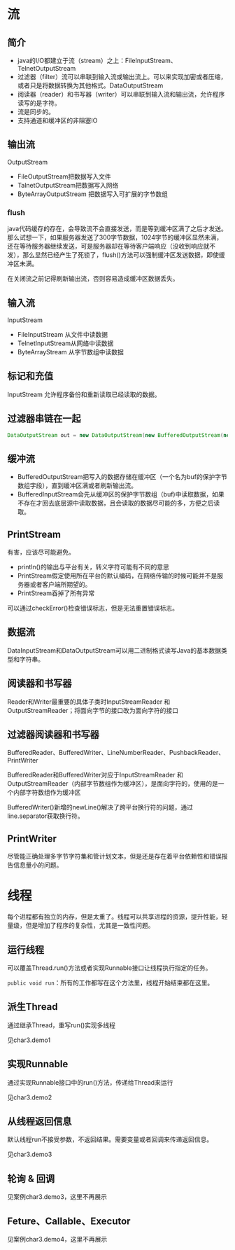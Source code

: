 # 流

## 简介

- java的I/O都建立于流（stream）之上：FileInputStream、TelnetOutputStream
- 过滤器（filter）流可以串联到输入流或输出流上。可以来实现加密或者压缩，或者只是将数据转换为其他格式。DataOutputStream
- 阅读器（reader）和书写器（writer）可以串联到输入流和输出流，允许程序读写的是字符。
- 流是同步的。
- 支持通道和缓冲区的非阻塞IO

## 输出流

OutputStream

- FileOutputStream把数据写入文件
- TalnetOutputStream把数据写入网络
- ByteArrayOutputStream 把数据写入可扩展的字节数组

### flush

java代码缓存的存在，会导致流不会直接发送，而是等到缓冲区满了之后才发送。那么试想一下，如果服务器发送了300字节数据，1024字节的缓冲区显然未满，还在等待服务器继续发送，可是服务器却在等待客户端响应（没收到响应就不发），那么显然已经产生了死锁了，flush()方法可以强制缓冲区发送数据，即使缓冲区未满。

在关闭流之前记得刷新输出流，否则容易造成缓冲区数据丢失。

## 输入流

InputStream

- FileInputStream 从文件中读数据
- TelnetInputStream从网络中读数据
- ByteArrayStream 从字节数组中读数据

## 标记和充值

InputStream 允许程序备份和重新读取已经读取的数据。

## 过滤器串链在一起

```java
DataOutputStream out = new DataOutputStream(new BufferedOutputStream(new FileOutputStream("data.txt")));
```

## 缓冲流

- BufferedOutputStream把写入的数据存储在缓冲区（一个名为buf的保护字节数组字段），直到缓冲区满或者刷新输出流。
- BufferedInputStream会先从缓冲区的保护字节数组（buf)中读取数据，如果不存在才回去底层源中读取数据，且会读取的数据尽可能的多，方便之后读取。

## PrintStream

有害，应该尽可能避免。

- println()的输出与平台有关，转义字符可能有不同的意思
- PrintStream假定使用所在平台的默认编码，在网络传输的时候可能并不是服务器或者客户端所期望的。
- PrintStream吞掉了所有异常

可以通过checkError()检查错误标志，但是无法重置错误标志。

## 数据流

DataInputStream和DataOutputStream可以用二进制格式读写Java的基本数据类型和字符串。

## 阅读器和书写器

Reader和Writer最重要的具体子类时InputStreamReader 和 OutputStreamReader；将面向字节的接口改为面向字符的接口

## 过滤器阅读器和书写器

BufferedReader、BufferedWriter、LineNumberReader、PushbackReader、PrintWriter

BufferedReader和BufferedWriter对应于InputStreamReader 和 OutputStreamReader（内部字节数组作为缓冲区），是面向字符的，使用的是一个内部字符数组作为缓冲区

BufferedWriter()新增的newLine()解决了跨平台换行符的问题，通过line.separator获取换行符。

## PrintWriter

尽管能正确处理多字节字符集和管计划文本，但是还是存在着平台依赖性和错误报告信息量小的问题。

# 线程

每个进程都有独立的内存，但是太重了。线程可以共享进程的资源，提升性能，轻量级，但是增加了程序的复杂性，尤其是一致性问题。

## 运行线程

可以覆盖Thread.run()方法或者实现Runnable接口让线程执行指定的任务。

`public void run`：所有的工作都写在这个方法里，线程开始结束都在这里。

## 派生Thread

通过继承Thread，重写run()实现多线程

见char3.demo1

## 实现Runnable

通过实现Runnable接口中的run()方法，传递给Thread来运行

见char3.demo2

## 从线程返回信息

默认线程run不接受参数，不返回结果。需要变量或者回调来传递返回信息。

见char3.demo3

## 轮询 & 回调

见案例char3.demo3，这里不再展示

## Feture、Callable、Executor

见案例char3.demo4，这里不再展示
